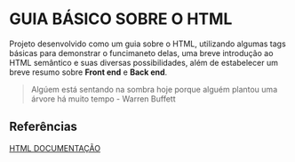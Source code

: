 # GUIA BÁSICO SOBRE O HTML

Projeto desenvolvido como um guia sobre o HTML, utilizando algumas tags básicas para demonstrar o funcimaneto delas, uma breve introdução ao HTML semântico e suas diversas possibilidades, além de estabelecer um breve resumo sobre **Front end** e **Back end**.

> Algúem está sentando na sombra hoje porque alguém plantou uma árvore há muito tempo - Warren Buffett

## Referências
[HTML DOCUMENTAÇÃO](https://developer.mozilla.org/pt-BR/docs/Web/HTML)
